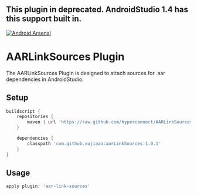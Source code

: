 ## This plugin in deprecated. AndroidStudio 1.4 has this support built in.

[![Android Arsenal](https://img.shields.io/badge/Android%20Arsenal-AARLinkSources-brightgreen.svg?style=flat)](https://android-arsenal.com/details/1/1288)

AARLinkSources Plugin
====
The AARLinkSources Plugin is designed to attach sources for .aar dependencies in AndroidStudio.

Setup
----
~~~groovy
buildscript {
    repositories {
        maven { url 'https://raw.github.com/hyperconnect/AARLinkSources/repository' }
    }

    dependencies {
        classpath 'com.github.xujiaao:aarLinkSources:1.0.1'
    }
}
~~~

Usage
----
~~~groovy
apply plugin: 'aar-link-sources'
~~~




